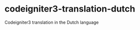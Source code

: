 codeigniter3-translation-dutch
==============================

Codeigniter3 translation in the Dutch language
